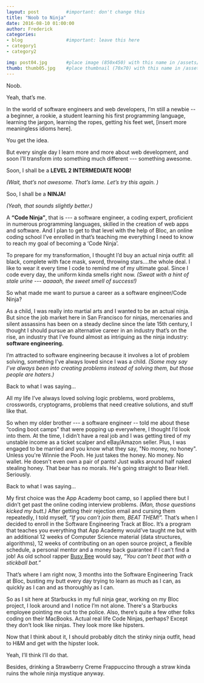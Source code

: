 ```yaml
---
layout: post          #important: don't change this
title: "Noob to Ninja"
date: 2016-08-10 01:00:00
author: Frederick
categories:
- blog                #important: leave this here
- category1
- category2

img: post04.jpg       #place image (850x450) with this name in /assets/img/blog/
thumb: thumb05.jpg    #place thumbnail (70x70) with this name in /assets/img/blog/thumbs/
---
```


Noob.

Yeah, that’s me.

<!--more-->

In the world of software engineers and web developers, I’m still a newbie -- a beginner, a rookie, a student learning his first programming language, learning the jargon, learning the ropes, getting his feet wet, [insert more meaningless idioms here].

You get the idea.

But every single day I learn more and more about web development, and soon I’ll transform into something much different --- something awesome.

Soon, I shall be a **LEVEL 2 INTERMEDIATE NOOB!**

_(Wait, that’s not awesome. That’s lame.  Let’s try this again. )_

Soo, I shall be a **NINJA!**  

_(Yeah, that sounds slightly better.)_

A **“Code Ninja”**, that is ---  a software engineer, a coding expert, proficient in numerous programming languages, skilled in the creation of web apps and software.  And I plan to get to that level with the help of Bloc, an online coding school I’ve enrolled in that’s teaching me everything I need to know to reach my goal of becoming a ‘Code Ninja’.  

To prepare for my transformation, I thought I’d buy an actual ninja outfit:  all black, complete with face mask, sword, throwing stars….the whole deal. I like to wear it every time I code to remind me of my ultimate goal.  Since I code every day, the uniform kinda smells right now.  _(Sweat with a hint of stale urine --- aaaaah, the sweet smell of success!)_

So what made me want to pursue a career as a software engineer/Code Ninja?

As a child, I was really into martial arts and I wanted to be an actual ninja. But since the job market here in San Francisco for ninjas, mercenaries and silent assassins has been on a steady decline since the late 15th century, I thought I should pursue an alternative career in an industry that’s on the rise, an industry that I’ve found almost as intriguing as the ninja industry: **software engineering.**

I’m attracted to software engineering because it involves a lot of problem solving, something I’ve always loved since I was a child.  _(Some may say I’ve always been into creating problems instead of solving them, but those people are haters.)_  

Back to what I was saying...

All my life I’ve always loved solving logic problems, word problems, crosswords, cryptograms, problems that need creative solutions, and stuff like that.  

So when my older brother --- a software engineer -- told me about these “coding boot camps” that were popping up everywhere, I thought I’d look into them.  At the time, I didn’t have a real job and I was getting tired of my unstable income as a ticket scalper and eBay/Amazon seller.  Plus, I was engaged to be married and you know what they say, "No money, no honey".  Unless you're Winnie the Pooh.  He just takes the honey. No money. No wallet. He doesn't even own a pair of pants!  Just walks around half naked stealing honey.  That bear has no morals.  He's going straight to Bear Hell. Seriously.

Back to what I was saying...

My first choice was the App Academy boot camp, so I applied there but I didn’t get past the online coding interview problems. _(Man, those questions kicked my butt.)_  After getting their rejection email and cursing them repeatedly, I told myself, _“If you can’t join them, BEAT THEM!”._  That’s when I decided to enroll in  the Software Engineering Track at Bloc.  It’s a program that teaches you everything that App Academy would’ve taught me but with an additional 12 weeks of Computer Science material (data structures, algorithms), 12 weeks of contributing on an open source project, a flexible schedule, a personal mentor and a money back guarantee if I can’t find a job!  As old school rapper [Busy Bee](https://www.youtube.com/watch?v=0yUxE1sps2Y) would say, _“You can’t beat that with a stickball bat.”_

That’s where I am right now, 3 months into the Software Engineering Track at Bloc, busting my butt every day trying to learn as much as I can, as quickly as I can and as thoroughly as I can.

So as I sit here at Starbucks in my full ninja gear, working on my Bloc project, I look around and I notice I’m not alone. There's a Starbucks employee pointing me out to the police.  Also, there’s quite a few other folks coding on their MacBooks.  Actual real life Code Ninjas, perhaps? Except they don’t look like ninjas.  They look more like hipsters.

Now that I think about it, I should probably ditch the stinky ninja outfit, head to H&M and get with the hipster look.

Yeah, I’ll think I’ll do that.  

Besides, drinking a Strawberry Creme Frappuccino through a straw kinda ruins the whole ninja mystique anyway.
